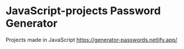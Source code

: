 # JavaScript-projects Password Generator
Projects made in JavaScript
https://generator-passwords.netlify.app/

